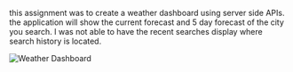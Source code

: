 this assignment was to create a weather dashboard using server side APIs. the application will show the current forecast and 5 day forecast of the city you search.
I was not able to have the recent searches display where search history is located.

<img src="weatherDashboardScreenShot.png" alt="Weather Dashboard">

